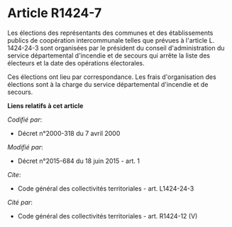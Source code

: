 # Article R1424-7

Les élections des représentants des communes et des établissements publics de coopération intercommunale telles que prévues à
l'article L. 1424-24-3 sont organisées par le président du conseil d'administration du service départemental d'incendie et de
secours qui arrête la liste des électeurs et la date des opérations électorales. 

Ces élections ont lieu par correspondance. Les frais d'organisation des élections sont à la charge du service départemental
d'incendie et de secours.

**Liens relatifs à cet article**

_Codifié par_:

  - Décret n°2000-318 du 7 avril 2000

_Modifié par_:

  - Décret n°2015-684 du 18 juin 2015 - art. 1

_Cite_:

  - Code général des collectivités territoriales - art. L1424-24-3

_Cité par_:

  - Code général des collectivités territoriales - art. R1424-12 (V)

